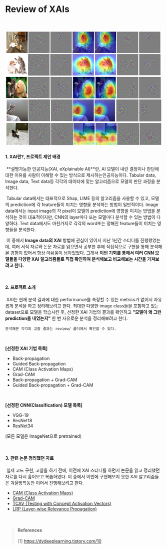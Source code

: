 # Review of XAIs

<br>



![results](./media/results.PNG)



#### 1. XAI란?, 프로젝트 제안 배경

​	**설명가능한 인공지능(XAI, eXplainable AI)**란, AI 모델이 내린 결정이나 판단에 대한 이유를 사람이 이해할 수 있는 방식으로 제시하는인공지능이다. Tabular data, Image data, Text data등 각각의 데이터에 맞는 알고리즘으로 모델의 판단 과정을 분석한다.

​	Tabular data에서는 대표적으로 Shap, LIME 등의 알고리즘을 사용할 수 있고, 모델의 prediction에 각 feature들이 미치는 영향을 분석하는 방법이 일반적이다. Image data에서는 input image의 각 pixel이 모델의 prediction에 영향을 미치는 방법을 분석하는 것이 대표적이지만, CNN의 layer마다 또는 모델마다 분석할 수 있는 방법이 다양하다. Text data에서도 마찬가지로 각각의 word또는 정해진 feature들이 미치는 영향들을 분석한다.

​	이 중에서 **Image data의 XAI** 방법에 관심이 있어서 지난 1년간 스터디를 진행했었는데, 여러 서적 자료와 논문 자료를 읽으면서 공부한 후에 직접적으로 구현을 통해 분석해본 경험이 없어서 항상 아쉬움이 남아있었다. 그래서 **이번 기회를 통해서 여러 CNN 모델들을 다양한 XAI 알고리즘들로 직접 확인하여 분석해보고 비교해보는 시간을 가져보려고 한다.**

<br>

#### 2. 프로젝트 소개

​	XAI는 현재 분석 결과에 대한 performance를 측정할 수 있는 metrics가 없어서 자유롭게 분석을 하고 정리해보려고 한다. 최대한 다양한 image class들을 포함하고 있는 dataset으로 모델을 학습시킨 후, 선정한 XAI 기법의 결과를 확인하고 **"모델이 왜 그런 prediction을 내었는지"** 한 번 자유로운 분석을 정리해보려고 한다. 

​	`분석해본 각각의 고찰 결과는 review/ 폴더에서 확인할 수 있다.`

<br>

**[선정한 XAI 기법 목록]**

* Back-propagation
* Guided Back-propagation
* CAM (Class Activation Maps)
* Grad-CAM 
* Back-propagation + Grad-CAM
* Guided Back-propagation + Grad-CAM

<br>

**[선정한 CNN(Classification) 모델 목록]**

* VGG-19
* ResNet18
* ResNet34

(모든 모델은 ImageNet으로 pretrained)

<br>

#### 3. 관련 논문 정리했던 자료

​	실제 코드 구현, 고찰을 하기 전에, 이전에 XAI 스터디를 하면서 논문을 읽고 정리했던 자료를 다시 훑어보고 복습하였다. 이 중에서 이번에 구현해보지 못한 XAI 알고리즘들은 겨울방학동안 이어서 진행해보려고 한다. 

- [CAM (Class Activation Maps)](https://hellopotatoworld.tistory.com/18?category=967465)
- [Grad-CAM](https://hellopotatoworld.tistory.com/19?category=967465)
- [TCAV (Testing with Concept Activation Vectors)](https://hellopotatoworld.tistory.com/21?category=967465)
- [LRP (Layer-wise Relevance Propagation)](https://hellopotatoworld.tistory.com/17?category=942192)

<br>

> #### References
>
> [1] https://dydeeplearning.tistory.com/10 
